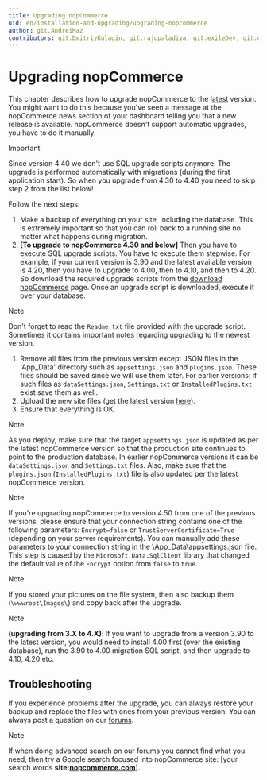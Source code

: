 ```yaml
---
title: Upgrading nopCommerce
uid: en/installation-and-upgrading/upgrading-nopcommerce
author: git.AndreiMaz
contributors: git.DmitriyKulagin, git.rajupaladiya, git.exileDev, git.dunaenko
---
```


# Upgrading nopCommerce

This chapter describes how to upgrade nopCommerce to the [latest](https://www.nopcommerce.com/download-nopcommerce) version. You might want to do this because you've seen a message at the nopCommerce news section of your dashboard telling you that a new release is available. nopCommerce doesn't support automatic upgrades, you have to do it manually.

> [!IMPORTANT]
>
> Since version 4.40 we don't use SQL upgrade scripts anymore. The upgrade is performed automatically with migrations (during the first application start). So when you upgrade from 4.30 to 4.40 you need to skip step 2 from the list below!

Follow the next steps:

1. Make a backup of everything on your site, including the database. This is extremely important so that you can roll back to a running site no matter what happens during migration.
1. **[To upgrade to nopCommerce 4.30 and below]** Then you have to execute SQL upgrade scripts. You have to execute them stepwise. For example, if your current version is 3.90 and the latest available version is 4.20, then you have to upgrade to 4.00, then to 4.10, and then to 4.20. So download the required upgrade scripts from the [download nopCommerce](https://www.nopcommerce.com/download-nopcommerce) page. Once an upgrade script is downloaded, execute it over your database.

  > [!NOTE]
  >
  > Don't forget to read the `Readme.txt` file provided with the upgrade script. Sometimes it contains important notes regarding upgrading to the newest version.

1. Remove all files from the previous version except JSON files in the 'App_Data' directory such as `appsettings.json` and  `plugins.json`. These files should be saved since we will use them later. For earlier versions: if such files as `dataSettings.json`, `Settings.txt` or `InstalledPlugins.txt` exist save them as well.
1. Upload the new site files (get the latest version [here](https://www.nopcommerce.com/download-nopcommerce)).
1. Ensure that everything is OK.

> [!NOTE]
>
> As you deploy, make sure that the target `appsettings.json` is updated as per the latest nopCommerce version so that the production site continues to point to the production database. In earlier nopCommerce versions it can be `dataSettings.json` and `Settings.txt` files. Also, make sure that the `plugins.json` (`InstalledPlugins.txt`) file is also updated per the latest nopCommerce version.

> [!NOTE]
>If you're upgrading nopCommerce to version 4.50 from one of the previous versions, please ensure that your connection string contains one of the following parameters: `Encrypt=false` or `TrustServerCertificate=True` (depending on your server requirements). You can manually add these parameters to your connection string in the \App_Data\appsettings.json file. This step is caused by the `Microsoft.Data.SqlClient` library that changed the default value of the `Encrypt` option from `false` to `true`.

> [!NOTE]
> If you stored your pictures on the file system, then also backup them (`\wwwroot\Images\`) and copy back after the upgrade.

> [!NOTE]
> **(upgrading from 3.X to 4.X)**: If you want to upgrade from a version 3.90 to the latest version, you would need to install 4.00 first (over the existing database), run the 3.90 to 4.00 migration SQL script, and then upgrade to 4.10, 4.20 etc.

## Troubleshooting

If you experience problems after the upgrade, you can always restore your backup and replace the files with ones from your previous version. You can always post a question on our [forums](https://www.nopcommerce.com/boards/).

> [!Note]
>
> If when doing advanced search on our forums you cannot find what you need, then try a Google search focused into nopCommerce site: [your search words **site:[nopcommerce.com](https://www.nopcommerce.com/ "nopcommerce.com")**].
